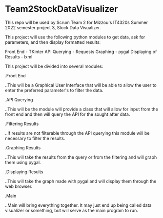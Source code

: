 # Team2StockDataVisualizer

This repo will be used by Scrum Team 2 for Mizzou's IT4320s Summer 2022 semester project 3, Stock Data Visualizer. 

This project will use the following python modules to get data, ask for parameters, and then display formatted results:

Front End - TKinter
API Querying - Requests
Graphing - pygal
Displaying of Results - lxml



This project will be divided into several modules: 

.Front End

  ..This will be a Graphical User Interface that will be able to allow the user to enter the preferred parameter's to filter the data.
  
.API Querying 

  ..This will be the module will provide a class that will allow for input from the front end and then will query the API for the sought after data. 
  
.Filtering Results

  ..If results are not filterable through the API querying this module will be necessary to filter the results. 
  
.Graphing Results

  ..This will take the results from the query or from the filtering and will graph them using pygal. 
  
.Displaying Results

  ..This will take the graph made with pygal and will display them through the web browser. 
  
.Main

  ..Main will bring everything together. It may just end up being called data visualizer or something, but will serve as the main program to run. 
